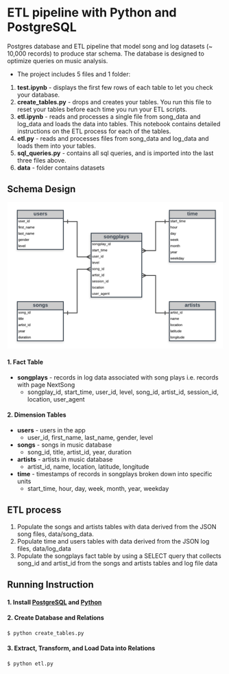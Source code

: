 # ETL pipeline with Python and PostgreSQL
Postgres database and ETL pipeline that model song and log datasets (~ 10,000 records) to produce star schema. The database is designed to optimize queries on music analysis.
- The project includes 5 files and 1 folder:
1. __test.ipynb__ - displays the first few rows of each table to let you check your database.
2. __create_tables.py__ - drops and creates your tables. You run this file to reset your tables before each time you run your ETL scripts.
3. __etl.ipynb__ - reads and processes a single file from song_data and log_data and loads the data into tables. This notebook contains detailed instructions on the ETL process for each of the tables.
4. __etl.py__ - reads and processes files from song_data and log_data and loads them into your tables.
5. __sql_queries.py__ - contains all sql queries, and is imported into the last three files above.
6. __data__ - folder contains datasets

## Schema Design

![Star Schema](./star_schema.png)

#### 1. Fact Table
- __songplays__ - records in log data associated with song plays i.e. records with page NextSong
    - songplay_id, start_time, user_id, level, song_id, artist_id, session_id, location, user_agent
#### 2. Dimension Tables
- __users__ - users in the app
    - user_id, first_name, last_name, gender, level
- __songs__ - songs in music database
    - song_id, title, artist_id, year, duration
- __artists__ - artists in music database
    - artist_id, name, location, latitude, longitude
- __time__ - timestamps of records in songplays broken down into specific units
    - start_time, hour, day, week, month, year, weekday
## ETL process
1. Populate the songs and artists tables with data derived from the JSON song files, data/song_data. 
2. Populate time and users tables with data derived from the JSON log files, data/log_data
3. Populate the songplays fact table by using a SELECT query that collects song_id and artist_id from the songs and artists tables and log file data

## Running Instruction
#### 1. Install [PostgreSQL](https://www.postgresql.org/) and [Python](https://www.python.org/)
#### 2. Create Database and Relations 
```
$ python create_tables.py
```
#### 3. Extract, Transform, and Load Data into Relations
```
$ python etl.py
```
